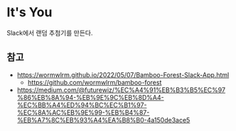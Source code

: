 # It's You

Slack에서 랜덤 추첨기를 만든다.

## 참고

- https://wormwlrm.github.io/2022/05/07/Bamboo-Forest-Slack-App.html
  - https://github.com/wormwlrm/bamboo-forest
- https://medium.com/@futurewiz/%EC%A4%91%EB%B3%B5%EC%97%86%EB%8A%94-%EB%9E%9C%EB%8D%A4-%EC%BB%A4%ED%94%BC%EC%B1%97-%EC%8A%AC%EB%9E%99-%EB%B4%87-%EB%A7%8C%EB%93%A4%EA%B8%B0-4a150de3ace5
